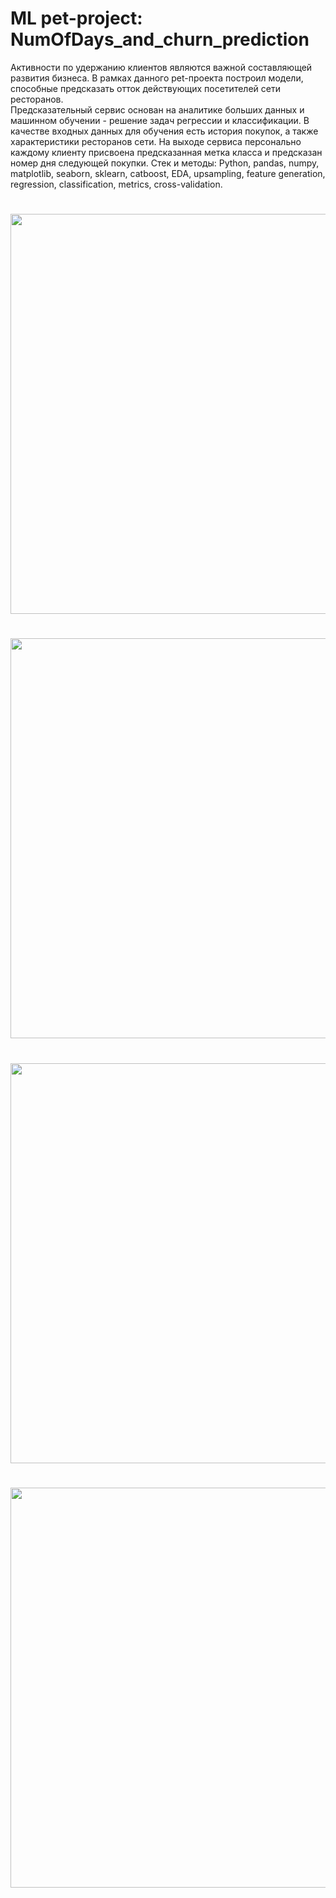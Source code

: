 # ML pet-project: NumOfDays_and_churn_prediction

Активности  по  удержанию  клиентов  являются  важной  составляющей  развития  бизнеса.  В рамках данного pet-проекта построил модели, способные предсказать отток действующих посетителей сети ресторанов.  
Предсказательный сервис основан на аналитике больших данных и машинном обучении - решение задач регрессии и классификации. 
В  качестве  входных  данных  для  обучения  есть  история  покупок,  а  также характеристики ресторанов сети. На  выходе  сервиса  персонально  каждому  клиенту присвоена предсказанная метка класса и предсказан номер дня следующей покупки. 
Стек и методы: Python, pandas, numpy, matplotlib, seaborn, sklearn, catboost, EDA, upsampling, feature generation, regression, classification, metrics, cross-validation.

#

<img align='center' src="https://github.com/rectorkipa/ML_NumOfDays_and_churn_prediction/blob/main/rmse_metric.JPG" width="640">

#

<img align='center' src="https://github.com/rectorkipa/ML_NumOfDays_and_churn_prediction/blob/main/f1_feature_importance.JPG" width="640">

#

<img align='center' src="https://github.com/rectorkipa/ML_NumOfDays_and_churn_prediction/blob/main/roc_auc.JPG" width="640">

#

<img align='center' src="https://github.com/rectorkipa/ML_NumOfDays_and_churn_prediction/blob/main/f1_metric_after_cv.JPG" width="640">
